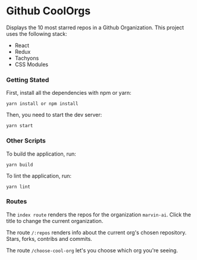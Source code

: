 # Github CoolOrgs

Displays the 10 most starred repos in a Github Organization.
This project uses the following stack:

- React
- Redux
- Tachyons
- CSS Modules

### Getting Stated

First, install all the dependencies with npm or yarn:

```
yarn install or npm install
```

Then, you need to start the dev server:

```
yarn start
```

### Other Scripts
To build the application, run:

```
yarn build
```

To lint the application, run:

```
yarn lint
```

### Routes

The `index route` renders the repos for the organization `marvin-ai`.
Click the title to change the current organization.

The route `/:repos` renders info about the current org's chosen repository. Stars, forks, contribs and commits.

The route `/choose-cool-org` let's you choose which org you're seeing.
